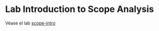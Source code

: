 # Lab Introduction to Scope Analysis

Véase el lab [scope-intro](https://ull-esit-pl.netlify.app/practicas/scope-intro.html)